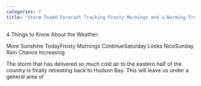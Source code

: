 ```yaml
---
categories: f
title: "Storm Team4 Forecast Tracking Frosty Mornings and a Warming Trend"
---
```


4 Things to Know About the Weather:



More Sunshine TodayFrosty Mornings ContinueSaturday Looks NiceSunday Rain Chance Increasing



The storm that has delivered so much cold air to the eastern half of the country is finally retreating back to Hudson Bay. This will leave us under a general area of